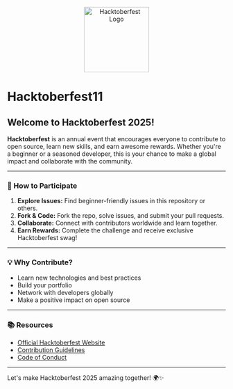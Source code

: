 <p align="center">
	<img src="logo1.png" alt="Hacktoberfest Logo" width="150" />
</p>

# Hacktoberfest11

## Welcome to Hacktoberfest 2025!

**Hacktoberfest** is an annual event that encourages everyone to contribute to open source, learn new skills, and earn awesome rewards. Whether you're a beginner or a seasoned developer, this is your chance to make a global impact and collaborate with the community.

---

### 🚀 How to Participate

1. **Explore Issues:** Find beginner-friendly issues in this repository or others.
2. **Fork & Code:** Fork the repo, solve issues, and submit your pull requests.
3. **Collaborate:** Connect with contributors worldwide and learn together.
4. **Earn Rewards:** Complete the challenge and receive exclusive Hacktoberfest swag!

---

### 💡 Why Contribute?


- Learn new technologies and best practices
- Build your portfolio
- Network with developers globally
- Make a positive impact on open source

---

### 📚 Resources

- [Official Hacktoberfest Website](https://hacktoberfest.com/)
- [Contribution Guidelines](CONTRIBUTING.md)
- [Code of Conduct](CODE_OF_CONDUCT.md)

---

Let's make Hacktoberfest 2025 amazing together! 🌍✨
